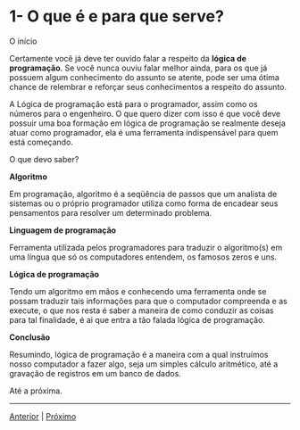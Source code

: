 # 1- O que é e para que serve?

O início

Certamente você já deve ter ouvido falar a respeito da **lógica de programação**. Se você nunca ouviu falar melhor ainda, para os que já possuem algum conhecimento do assunto se atente, pode ser uma ótima chance de relembrar e reforçar seus conhecimentos a respeito do assunto.

A Lógica de programação está para o programador, assim como os números para o engenheiro. O que quero dizer com isso é que você deve possuir uma boa formação em lógica de programação se realmente deseja atuar como programador, ela é uma ferramenta indispensável para quem está começando.

O que devo saber?

**Algoritmo**

Em programação, algoritmo é a seqüência de passos que um analista de sistemas ou o próprio programador utiliza como forma de encadear seus pensamentos para resolver um determinado problema.

**Linguagem de programação**

Ferramenta utilizada pelos programadores para traduzir o algoritmo(s) em uma língua que só os computadores entendem, os famosos zeros e uns.

**Lógica de programação**

Tendo um algoritmo em mãos e conhecendo uma ferramenta onde se possam traduzir tais informações para que o computador compreenda e as execute, o que nos resta é saber a maneira de como conduzir as coisas para tal finalidade, é ai que entra a tão falada lógica de programação.

**Conclusão**

Resumindo, lógica de programação é a maneira com a qual instruímos nosso computador a fazer algo, seja um simples cálculo aritmético, até a gravação de registros em um banco de dados.

Até a próxima.

---

[Anterior](https://github.com/jefersonrodrigostefani/logica-e-algoritmos/blob/main/README.md) | [Próximo](https://github.com/jefersonrodrigostefani/logica-e-algoritmos/blob/main/02.md)